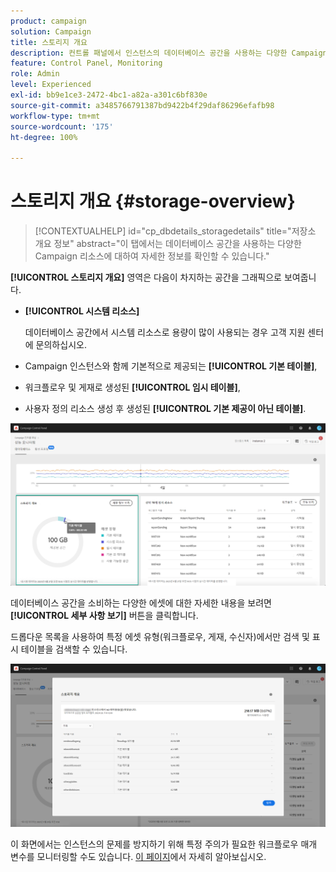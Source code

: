 ```yaml
---
product: campaign
solution: Campaign
title: 스토리지 개요
description: 컨트롤 패널에서 인스턴스의 데이터베이스 공간을 사용하는 다양한 Campaign 리소스를 모니터링하는 방법을 알아봅니다.
feature: Control Panel, Monitoring
role: Admin
level: Experienced
exl-id: bb9e1ce3-2472-4bc1-a82a-a301c6bf830e
source-git-commit: a3485766791387bd9422b4f29daf86296efafb98
workflow-type: tm+mt
source-wordcount: '175'
ht-degree: 100%

---
```


# 스토리지 개요 {#storage-overview}

>[!CONTEXTUALHELP]
>id="cp_dbdetails_storagedetails"
>title="저장소 개요 정보"
>abstract="이 탭에서는 데이터베이스 공간을 사용하는 다양한 Campaign 리소스에 대하여 자세한 정보를 확인할 수 있습니다."

**[!UICONTROL 스토리지 개요]** 영역은 다음이 차지하는 공간을 그래픽으로 보여줍니다.

* **[!UICONTROL 시스템 리소스]**

  데이터베이스 공간에서 시스템 리소스로 용량이 많이 사용되는 경우 고객 지원 센터에 문의하십시오.

* Campaign 인스턴스와 함께 기본적으로 제공되는 **[!UICONTROL 기본 테이블]**,
* 워크플로우 및 게재로 생성된 **[!UICONTROL 임시 테이블]**,
* 사용자 정의 리소스 생성 후 생성된 **[!UICONTROL 기본 제공이 아닌 테이블]**.

![](assets/database-storage-overview.png)

데이터베이스 공간을 소비하는 다양한 에셋에 대한 자세한 내용을 보려면 **[!UICONTROL 세부 사항 보기]** 버튼을 클릭합니다.

드롭다운 목록을 사용하여 특정 에셋 유형(워크플로우, 게재, 수신자)에서만 검색 및 표시 테이블을 검색할 수 있습니다.

![](assets/database-storage-details.png)

이 화면에서는 인스턴스의 문제를 방지하기 위해 특정 주의가 필요한 워크플로우 매개 변수를 모니터링할 수도 있습니다. [이 페이지](workflow-monitoring.md)에서 자세히 알아보십시오.
